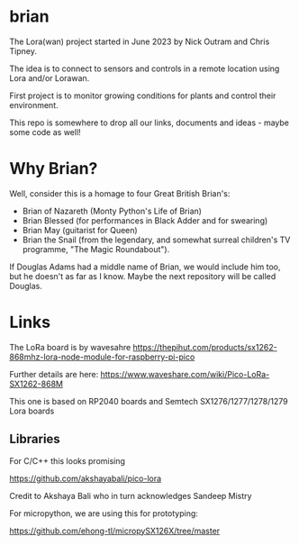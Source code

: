 # brian

The Lora(wan) project started in June 2023 by Nick Outram and Chris Tipney.

The idea is to connect to sensors and controls in a remote location using Lora and/or Lorawan.

First project is to monitor growing conditions for plants and control their environment.

This repo is somewhere to drop all our links, documents and ideas - maybe some code as well!


# Why Brian?

Well, consider this is a homage to four Great British Brian's:

* Brian of Nazareth (Monty Python's Life of Brian)
* Brian Blessed (for performances in Black Adder and for swearing)
* Brian May (guitarist for Queen)
* Brian the Snail (from the legendary, and somewhat surreal children's TV programme, "The Magic Roundabout").

If Douglas Adams had a middle name of Brian, we would include him too, but he doesn't as far as I know. Maybe the next repository will be called Douglas.

# Links

The LoRa board is by wavesahre
https://thepihut.com/products/sx1262-868mhz-lora-node-module-for-raspberry-pi-pico

Further details are here: https://www.waveshare.com/wiki/Pico-LoRa-SX1262-868M

This one is based on RP2040 boards and Semtech SX1276/1277/1278/1279 Lora boards

## Libraries

For C/C++ this looks promising

https://github.com/akshayabali/pico-lora

Credit to Akshaya Bali who in turn acknowledges Sandeep Mistry

For micropython, we are using this for prototyping:

https://github.com/ehong-tl/micropySX126X/tree/master

